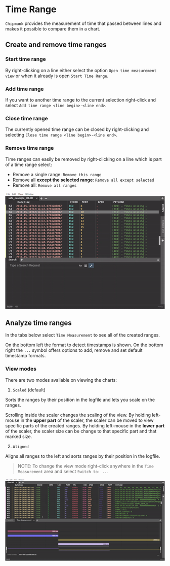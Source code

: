 # Time Range

`Chipmunk` provides the measurement of  time that passed between lines and makes it possible to compare them in a chart.

## Create and remove time ranges

### Start time range
By right-clicking on a line either select the option `Open time measurement view` or when it already is open `Start Time Range`.

### Add time range
If you want to another time range to the current selection right-click and select `Add time range <line begin>-<line end>`.

### Close time range
The currently opened time range can be closed by right-clicking and selecting `Close time range <line begin>-<line end>`. 

### Remove time range
Time ranges can easily be removed by right-clicking on a line which is part of a time range select:

- Remove a single range: `Remove this range`
- Remove all **except the selected range**: `Remove all except selected`
- Remove all: `Remove all ranges`

![](../images/time_range.gif)

## Analyze time ranges

In the tabs below select `Time Measurement` to see all of the created ranges.

On the bottom left the format to detect timestamps is shown.
On the bottom right the `...` symbol offers options to add, remove and set default timestamp formats.

### View modes

There are two modes available on viewing the charts:

1. `Scaled` (default)

Sorts the ranges by their position in the logfile and lets you scale on the ranges.

Scrolling inside the scaler changes the scaling of the view. By holding left-mouse in the **upper part** of the scaler, the scaler can be moved to view specific parts of the created ranges. By holding left-mouse in the **lower part** of the scaler, the scaler size can be change to that specific part and that marked size.

2. `Aligned`

Aligns all ranges to the left and sorts ranges by their position in the logfile.

> NOTE: To change the view mode right-click anywhere in the `Time Measurement` area and select `Switch to: ...`

![](../images/time_measurement.gif)
